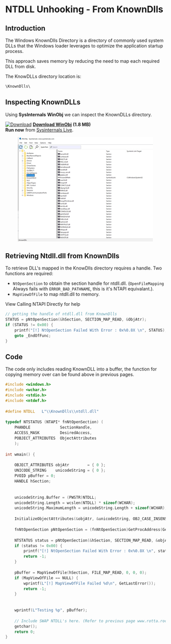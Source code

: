 # NTDLL Unhooking - From KnownDlls

## Introduction

The Windows KnownDlls Directory is a directory of commonly used system DLLs that the Windows loader leverages to optimize the application startup process.

This approach saves memory by reducing the need to map each required DLL from disk.

The KnowDLLs directory location is:

```c
\KnownDlls\
```

## Inspecting KnownDLLs

Using **SysInternals** **WinObj** we can inspect the KnownDLLs directory.

[![Download](https://learn.microsoft.com/en-us/sysinternals/downloads/media/shared/download\_sm.png)](https://download.sysinternals.com/files/WinObj.zip) [**Download WinObj**](https://download.sysinternals.com/files/WinObj.zip) **(1.8 MB)**\
**Run now** from [Sysinternals Live](https://live.sysinternals.com/Winobj.exe).

<figure><img src="../../../.gitbook/assets/image (2) (1) (1) (1) (1).png" alt=""><figcaption></figcaption></figure>

## Retrieving Ntdll.dll from KnownDlls

To retrieve DLL's mapped in the KnowDlls directory requires a handle. Two functions are required:

* `NtOpenSection` to obtain the section handle for ntdll.dll. (`OpenFileMapping` Always fails with `ERROR_BAD_PATHNAME`, this is it's NTAPI equivalant.). &#x20;
* `MapViewOfFile` to map ntdll.dll to memory.

View Calling NTAPI Directly for help

```c
// getting the handle of ntdll.dll from KnownDlls
STATUS = pNtOpenSection(&hSection, SECTION_MAP_READ, &ObjAtr);
if (STATUS != 0x00) {
	printf("[!] NtOpenSection Failed With Error : 0x%0.8X \n", STATUS);
	goto _EndOfFunc;
}
```



## Code

The code only includes reading KnownDLL into a buffer, the function for copying memory over can be found above in previous pages.

```c
#include <windows.h>
#include <wchar.h>
#include <stdio.h>
#include <ntdef.h>

#define NTDLL   L"\\KnownDlls\\ntdll.dll"

typedef NTSTATUS (NTAPI* fnNtOpenSection) (
    PHANDLE             SectionHandle,
    ACCESS_MASK         DesiredAccess,
    POBJECT_ATTRIBUTES  ObjectAttributes
    );

int wmain() {

    OBJECT_ATTRIBUTES objAtr        = { 0 };
    UNICODE_STRING    unicodeString = { 0 };
    PVOID pBuffer = 0;
    HANDLE hSection;


    unicodeString.Buffer = (PWSTR)NTDLL;
    unicodeString.Length = wcslen(NTDLL) * sizeof(WCHAR);
    unicodeString.MaximumLength = unicodeString.Length + sizeof(WCHAR);

    InitializeObjectAttributes(&objAtr, &unicodeString, OBJ_CASE_INSENSITIVE, NULL, NULL);

    fnNtOpenSection pNtOpenSection = (fnNtOpenSection)GetProcAddress(GetModuleHandleW(L"NTDLL"), "NtOpenSection");

    NTSTATUS status = pNtOpenSection(&hSection, SECTION_MAP_READ, &objAtr);
    if (status != 0x00) {
        printf("[!] NtOpenSection Failed With Error : 0x%0.8X \n", status);
        return -1;
    }

    pBuffer = MapViewOfFile(hSection, FILE_MAP_READ, 0, 0, 0);
    if (MapViewOfFile == NULL) {
        wprintf(L"[!] MapViewOfFile Failed %d\n", GetLastError());
        return -1;
    }


    wprintf(L"Testing %p", pBuffer);

    // Include SWAP NTDLL's here. (Refer to previous page www.rotta.rocks)
    getchar();
    return 0;
}
```
